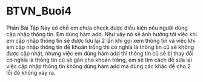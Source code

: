 # BTVN_Buoi4
Phần Bài Tập Này có chỗ em chưa check được điều kiện nếu người dùng cập nhập thông tin.
Em dùng hàm add. Như vậy nó sẽ ảnh hưởng tới việc khi em cập nhập thông tin sẽ được lưu lại 2 lần 
khi gọi xem thông tin và việc khi em cập nhập thông tin để khoản trống thì có nghĩa là thông tin cũ
sẽ không được cập nhật, nhưng việc em dùng hàm add thì thông tin cũ sẽ bị thay đổi có nghĩa là
thông tin cũ sẽ gán cho khoản trống, em sẽ tìm cách để sữa lại việc cập nhập thông tin không dùng
hàm add mà dùng các khác để cho 2 lỗi đó không xảy ra.
